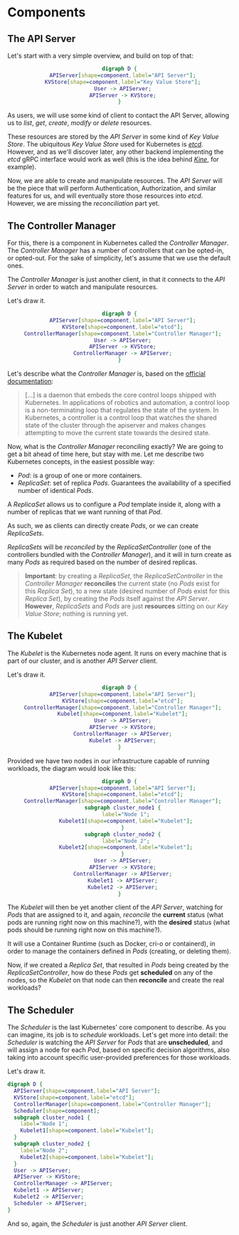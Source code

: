 # Components

## The API Server

Let's start with a very simple overview, and build on top of that:

<center>

```dot process
digraph D {
  APIServer[shape=component,label="API Server"];
  KVStore[shape=component,label="Key Value Store"];
  User -> APIServer;
  APIServer -> KVStore;
}
```

</center>

As users, we will use some kind of client to contact the API Server,
allowing us to *list*, *get*, *create*, *modify* or *delete*
resources.

These resources are stored by the *API Server* in some kind of
*Key Value Store*. The ubiquitous *Key Value Store* used for Kubernetes is
[*etcd*](https://etcd.io). However, and as we'll discover later, any
other backend implementing the *etcd* gRPC interface would work as
well (this is the idea behind [*Kine*](https://github.com/rancher/kine),
for example).

Now, we are able to create and manipulate resources. The *API Server*
will be the piece that will perform Authentication, Authorization, and
similar features for us, and will eventually store those resources
into *etcd*. However, we are missing the *reconciliation* part yet.

## The Controller Manager

For this, there is a component in Kubernetes called the *Controller
Manager*. The *Controller Manager* has a number of controllers that
can be opted-in, or opted-out. For the sake of simplicity, let's
assume that we use the default ones.

The *Controller Manager* is just another client, in that it connects
to the *API Server* in order to watch and manipulate resources.

Let's draw it.

<center>

```dot process
digraph D {
  APIServer[shape=component,label="API Server"];
  KVStore[shape=component,label="etcd"];
  ControllerManager[shape=component,label="Controller Manager"];
  User -> APIServer;
  APIServer -> KVStore;
  ControllerManager -> APIServer;
}
```

</center>

Let's describe what the *Controller Manager* is, based on the [official
documentation](https://kubernetes.io/docs/reference/command-line-tools-reference/kube-controller-manager/):

> [...] is a daemon that embeds the core control loops shipped with
> Kubernetes. In applications of robotics and automation, a control
> loop is a non-terminating loop that regulates the state of the
> system. In Kubernetes, a controller is a control loop that watches
> the shared state of the cluster through the apiserver and makes
> changes attempting to move the current state towards the desired
> state.

Now, what is the *Controller Manager* reconciling exactly? We are
going to get a bit ahead of time here, but stay with me. Let me
describe two Kubernetes concepts, in the easiest possible way:

* *Pod*: is a group of one or more containers.
* *ReplicaSet*: set of replica *Pods*. Guarantees the availability of a
  specified number of identical *Pods*.

A *ReplicaSet* allows us to configure a *Pod* template inside it,
along with a number of replicas that we want running of that *Pod*.

As such, we as clients can directly create *Pods*, or we can create
*ReplicaSets*.

*ReplicaSets* will be *reconciled* by the *ReplicaSetController* (one
of the controllers bundled with the *Controller Manager*), and it will
in turn create as many *Pods* as required based on the number of
desired replicas.

> **Important**: by creating a *ReplicaSet*, the *ReplicaSetController*
> in the *Controller Manager* **reconciles** the current state (no *Pods*
> exist for this *Replica Set*), to a new state (desired number of *Pods*
> exist for this *Replica Set*), by creating the *Pods* itself against
> the *API Server*. **However**, *ReplicaSets* and *Pods* are just
> **resources** sitting on our *Key Value Store*; nothing is running yet.

## The Kubelet

The *Kubelet* is the Kubernetes node agent. It runs on every machine
that is part of our cluster, and is another *API Server* client.

Let's draw it.

<center>

```dot process
digraph D {
  APIServer[shape=component,label="API Server"];
  KVStore[shape=component,label="etcd"];
  ControllerManager[shape=component,label="Controller Manager"];
  Kubelet[shape=component,label="Kubelet"];
  User -> APIServer;
  APIServer -> KVStore;
  ControllerManager -> APIServer;
  Kubelet -> APIServer;
}
```

</center>

Provided we have two nodes in our infrastructure capable of running
workloads, the diagram would look like this:

<center>

```dot process
digraph D {
  APIServer[shape=component,label="API Server"];
  KVStore[shape=component,label="etcd"];
  ControllerManager[shape=component,label="Controller Manager"];
  subgraph cluster_node1 {
    label="Node 1";
    Kubelet1[shape=component,label="Kubelet"];
  }
  subgraph cluster_node2 {
    label="Node 2";
    Kubelet2[shape=component,label="Kubelet"];
  }
  User -> APIServer;
  APIServer -> KVStore;
  ControllerManager -> APIServer;
  Kubelet1 -> APIServer;
  Kubelet2 -> APIServer;
}
```

</center>

The *Kubelet* will then be yet another client of the *API Server*,
watching for *Pods* that are assigned to it, and again, *reconcile*
the **current** status (what pods are running right now on this machine?),
with the **desired** status (what pods should be running right now on
this machine?).

It will use a Container Runtime (such as Docker, cri-o or containerd),
in order to manage the containers defined in *Pods* (creating, or
deleting them).

Now, if we created a *Replica Set*, that resulted in *Pods* being
created by the *ReplicaSetController*, how do these *Pods* get
**scheduled** on any of the nodes, so the *Kubelet* on that node can
then **reconcile** and create the real workloads?

## The Scheduler

The *Scheduler* is the last Kubernetes' core component to describe. As
you can imagine, its job is to *schedule* workloads. Let's get more
into detail: the *Scheduler* is watching the *API Server* for *Pods*
that are **unscheduled**, and will assign a node for each *Pod*, based
on specific decision algorithms, also taking into account specific
user-provided preferences for those workloads.

Let's draw it.

```dot process
digraph D {
  APIServer[shape=component,label="API Server"];
  KVStore[shape=component,label="etcd"];
  ControllerManager[shape=component,label="Controller Manager"];
  Scheduler[shape=component];
  subgraph cluster_node1 {
    label="Node 1";
    Kubelet1[shape=component,label="Kubelet"];
  }
  subgraph cluster_node2 {
    label="Node 2";
    Kubelet2[shape=component,label="Kubelet"];
  }
  User -> APIServer;
  APIServer -> KVStore;
  ControllerManager -> APIServer;
  Kubelet1 -> APIServer;
  Kubelet2 -> APIServer;
  Scheduler -> APIServer;
}
```

And so, again, the *Scheduler* is just another *API Server* client.
